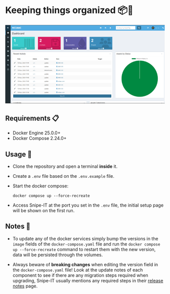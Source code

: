 # Keeping things organized 📦🧹

![screenshot](./.github/screenshots/first.png)

## Requirements 📋

- Docker Engine 25.0.0+
- Docker Compose 2.24.0+

## Usage 🚀

- Clone the repository and open a terminal **inside** it.

- Create a `.env` file based on the `.env.example` file.

- Start the docker compose:

  ```shell
  docker compose up --force-recreate
  ```

- Access Snipe-IT at the port you set in the `.env` file, the initial setup page will be shown on the first run.

## Notes 📝

- To update any of the docker services simply bump the versions in the `image` fields of the `docker-compose.yaml` file and run the `docker compose up --force-recreate` command to restart them with the new version, data will be persisted through the volumes.

- Always beware of **breaking changes** when editing the version field in the `docker-compose.yaml` file! Look at the update notes of each component to see if there are any migration steps required when upgrading, Snipe-IT usually mentions any required steps in their [release notes](https://github.com/snipe/snipe-it/releases) page.
